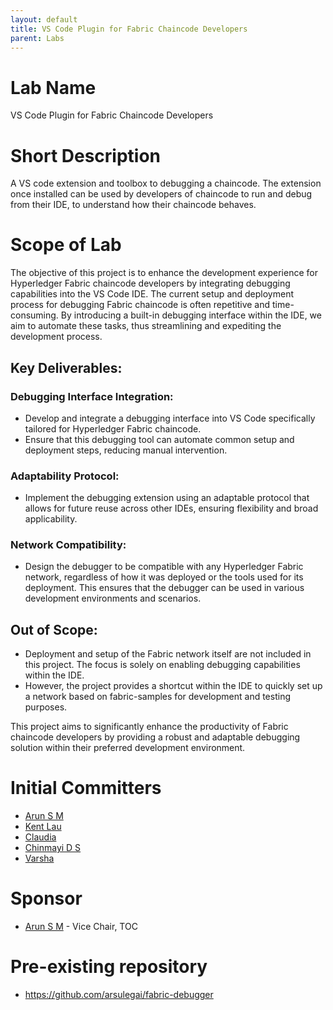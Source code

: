 ```yaml
---
layout: default
title: VS Code Plugin for Fabric Chaincode Developers
parent: Labs
---
```

# Lab Name
VS Code Plugin for Fabric Chaincode Developers


# Short Description
A VS code extension and toolbox to debugging a chaincode. The extension once installed can be used by developers of chaincode to run and debug from their IDE, to understand how their chaincode behaves.

# Scope of Lab
The objective of this project is to enhance the development experience for Hyperledger Fabric chaincode developers by integrating debugging capabilities into the VS Code IDE. The current setup and deployment process for debugging Fabric chaincode is often repetitive and time-consuming. By introducing a built-in debugging interface within the IDE, we aim to automate these tasks, thus streamlining and expediting the development process.
## Key Deliverables:
### Debugging Interface Integration:
 - Develop and integrate a debugging interface into VS Code specifically tailored for Hyperledger Fabric chaincode.
 - Ensure that this debugging tool can automate common setup and deployment steps, reducing manual intervention.
### Adaptability Protocol:
 - Implement the debugging extension using an adaptable protocol that allows for future reuse across other IDEs, ensuring flexibility and broad applicability.
### Network Compatibility:
 - Design the debugger to be compatible with any Hyperledger Fabric network, regardless of how it was deployed or the tools used for its deployment. This ensures that the debugger can be used in various development environments and scenarios.
## Out of Scope:
 - Deployment and setup of the Fabric network itself are not included in this project. The focus is solely on enabling debugging capabilities within the IDE.
 - However, the project provides a shortcut within the IDE to quickly set up a network based on fabric-samples for development and testing purposes.

This project aims to significantly enhance the productivity of Fabric chaincode developers by providing a robust and adaptable debugging solution within their preferred development environment.

# Initial Committers
- [Arun S M](https://github.com/arsulegai)
- [Kent Lau](https://github.com/kentydotcom)
- [Claudia](https://github.com/technomad01)
- [Chinmayi D S](https://github.com/urgetolearn)
- [Varsha](https://github.com/varshapichandi30)

# Sponsor
- [Arun S M](https://github.com/arsulegai) - Vice Chair, TOC

# Pre-existing repository
- https://github.com/arsulegai/fabric-debugger
